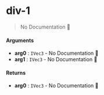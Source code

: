 # div\-1

> No Documentation 🚧

#### Arguments

- **arg0** : `IVec3` \- No Documentation 🚧
- **arg1** : `IVec3` \- No Documentation 🚧

#### Returns

- **arg0** : `IVec3` \- No Documentation 🚧